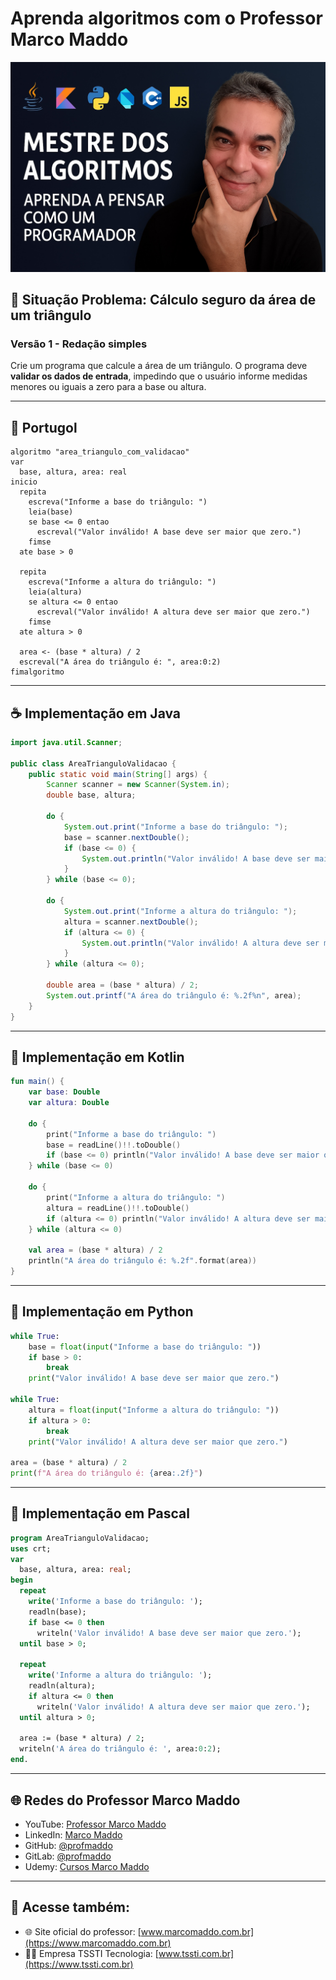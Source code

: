 # Aprenda algoritmos com o Professor Marco Maddo
![Mestre dos Algoritmos](https://raw.githubusercontent.com/profmaddo/algoritmos-resolvidos-java-kotlin-python-pascal/main/images/mestre-dos-algoritmos-02.jpeg)
## 🧠 Situação Problema: Cálculo seguro da área de um triângulo

### Versão 1 - Redação simples
Crie um programa que calcule a área de um triângulo. O programa deve **validar os dados de entrada**, impedindo que o usuário informe medidas menores ou iguais a zero para a base ou altura.

---

## 💬 Portugol

```portugol
algoritmo "area_triangulo_com_validacao"
var
  base, altura, area: real
inicio
  repita
    escreva("Informe a base do triângulo: ")
    leia(base)
    se base <= 0 entao
      escreval("Valor inválido! A base deve ser maior que zero.")
    fimse
  ate base > 0

  repita
    escreva("Informe a altura do triângulo: ")
    leia(altura)
    se altura <= 0 entao
      escreval("Valor inválido! A altura deve ser maior que zero.")
    fimse
  ate altura > 0

  area <- (base * altura) / 2
  escreval("A área do triângulo é: ", area:0:2)
fimalgoritmo
```

------

## ☕ Implementação em Java

```java
import java.util.Scanner;

public class AreaTrianguloValidacao {
    public static void main(String[] args) {
        Scanner scanner = new Scanner(System.in);
        double base, altura;

        do {
            System.out.print("Informe a base do triângulo: ");
            base = scanner.nextDouble();
            if (base <= 0) {
                System.out.println("Valor inválido! A base deve ser maior que zero.");
            }
        } while (base <= 0);

        do {
            System.out.print("Informe a altura do triângulo: ");
            altura = scanner.nextDouble();
            if (altura <= 0) {
                System.out.println("Valor inválido! A altura deve ser maior que zero.");
            }
        } while (altura <= 0);

        double area = (base * altura) / 2;
        System.out.printf("A área do triângulo é: %.2f%n", area);
    }
}
```

---

## 💙 Implementação em Kotlin

```kotlin
fun main() {
    var base: Double
    var altura: Double

    do {
        print("Informe a base do triângulo: ")
        base = readLine()!!.toDouble()
        if (base <= 0) println("Valor inválido! A base deve ser maior que zero.")
    } while (base <= 0)

    do {
        print("Informe a altura do triângulo: ")
        altura = readLine()!!.toDouble()
        if (altura <= 0) println("Valor inválido! A altura deve ser maior que zero.")
    } while (altura <= 0)

    val area = (base * altura) / 2
    println("A área do triângulo é: %.2f".format(area))
}
```

---

## 🐍 Implementação em Python

```python
while True:
    base = float(input("Informe a base do triângulo: "))
    if base > 0:
        break
    print("Valor inválido! A base deve ser maior que zero.")

while True:
    altura = float(input("Informe a altura do triângulo: "))
    if altura > 0:
        break
    print("Valor inválido! A altura deve ser maior que zero.")

area = (base * altura) / 2
print(f"A área do triângulo é: {area:.2f}")
```

---

## 🧙 Implementação em Pascal

```pascal
program AreaTrianguloValidacao;
uses crt;
var
  base, altura, area: real;
begin
  repeat
    write('Informe a base do triângulo: ');
    readln(base);
    if base <= 0 then
      writeln('Valor inválido! A base deve ser maior que zero.');
  until base > 0;

  repeat
    write('Informe a altura do triângulo: ');
    readln(altura);
    if altura <= 0 then
      writeln('Valor inválido! A altura deve ser maior que zero.');
  until altura > 0;

  area := (base * altura) / 2;
  writeln('A área do triângulo é: ', area:0:2);
end.
```

---

## 🌐 Redes do Professor Marco Maddo

- YouTube: [Professor Marco Maddo](https://www.youtube.com/@ProfessorMarcoMaddo)
- LinkedIn: [Marco Maddo](https://www.linkedin.com/in/marcomaddo/)
- GitHub: [@profmaddo](https://github.com/profmaddo)
- GitLab: [@profmaddo](https://gitlab.com/profmaddo)
- Udemy: [Cursos Marco Maddo](https://www.udemy.com/user/marcomaddo/)

---

## 🚀 Acesse também:

- 🌐 Site oficial do professor: [www.marcomaddo.com.br](https://www.marcomaddo.com.br)
- 🧑‍💼 Empresa TSSTI Tecnologia: [www.tssti.com.br](https://www.tssti.com.br)
